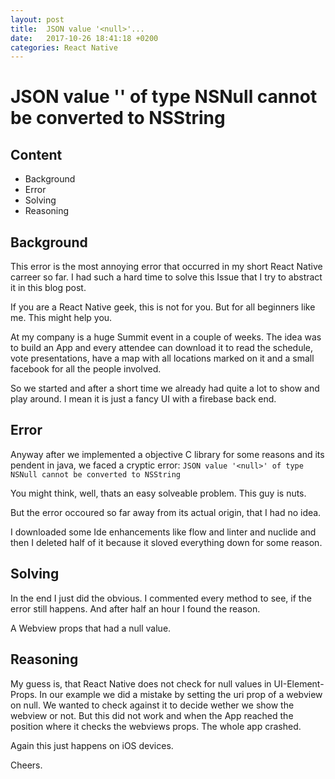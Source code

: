 ```yaml
---
layout: post
title:  JSON value '<null>'...
date:   2017-10-26 18:41:18 +0200
categories: React Native
---
```

# JSON value '<null>' of type NSNull cannot be converted to NSString

## Content

* Background
* Error
* Solving
* Reasoning

## Background

This error is the most annoying error that occurred in my short React Native carreer so far. I had such a hard time to solve this Issue that I try to abstract it in this blog post.

If you are a React Native geek, this is not for you. But for all beginners like me. This might help you.

At my company is a huge Summit event in a couple of weeks. The idea was to build an App and every attendee can download it to read the schedule, vote presentations, have a map with all locations marked on it and a small facebook for all the people involved.

So we started and after a short time we already had quite a lot to show and play around. I mean it is just a fancy UI with a firebase back end.

## Error
Anyway after we implemented a objective C library for some reasons and its pendent in java, we faced a cryptic error:
`JSON value '<null>' of type NSNull cannot be converted to NSString`

You might think, well, thats an easy solveable problem. This guy is nuts.

But the error occoured so far away from its actual origin, that I had no idea.

I downloaded some Ide enhancements like flow and linter and nuclide and then I deleted half of it because it sloved everything down for some reason. 

## Solving
In the end I just did the obvious. I commented every method to see, if the error still happens.
And after half an hour I found the reason.

A Webview props that had a null value.

## Reasoning
My guess is, that React Native does not check for null values in UI-Element-Props. In our example we did a mistake by setting the uri prop of a webview on null. We wanted to check against it to decide wether we show the webview or not.
But this did not work and when the App reached the position where it checks the webviews props. The whole app crashed.

Again this just happens on iOS devices. 

Cheers.
